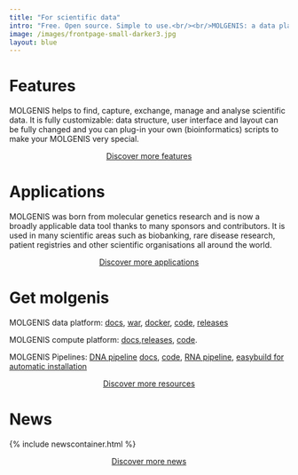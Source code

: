 ```yaml
---
title: "For scientific data"
intro: "Free. Open source. Simple to use.<br/><br/>MOLGENIS: a data platform for researchers to accelerate scientific collaborations and for bioinformaticians who want to make researchers happy.<br/><br/><br/><br/><br/>"
image: /images/frontpage-small-darker3.jpg
layout: blue
---
```


# Features

MOLGENIS helps to find, capture, exchange, manage and analyse scientific data. It is fully customizable: data structure, user interface and layout can be fully changed and you can plug-in your own (bioinformatics) scripts to make your MOLGENIS very special.

<div style="text-align: center">
<a href="/features.html" class="bluebutton">Discover more features</a>
</div>

# Applications

MOLGENIS was born from molecular genetics research and is now a broadly applicable data tool thanks to many sponsors and contributors. It is used in many scientific areas such as biobanking, rare disease research, patient registries and other scientific organisations all around the world.

<div style="text-align: center">
<a href="/communities.html" class="bluebutton">Discover more applications</a>
</div>

# Get molgenis

MOLGENIS data platform: [docs](https://molgenis.gitbooks.io/molgenis/content/), [war](https://molgenis.gitbooks.io/molgenis/content/quickstart/guide-tomcat.html), [docker](https://github.com/molgenis/docker), [code](https://github.com/molgenis/molgenis), [releases](https://github.com/molgenis/molgenis/releases)

MOLGENIS compute platform: [docs](https://rawgit.com/molgenis/molgenis-compute/master/molgenis-compute-core/README.html),[releases](https://github.com/molgenis/molgenis-compute/releases), [code](https://github.com/molgenis/molgenis-compute).

MOLGENIS Pipelines: [DNA pipeline](https://github.com/molgenis/NGS_DNA) [docs](https://molgenis.gitbooks.io/ngs_dna/), [code](https://github.com/molgenis/NGS_DNA), [RNA pipeline](https://github.com/molgenis/NGS_RNA), [easybuild for automatic installation](https://github.com/molgenis/easybuild-easyconfigs)

<div style="text-align: center">
<a href="/get.html" class="bluebutton">Discover more resources</a>
</div>

# News
{% include newscontainer.html %}

<div style="text-align: center">
<a href="/news.html" class="bluebutton">Discover more news</a>
</div>
